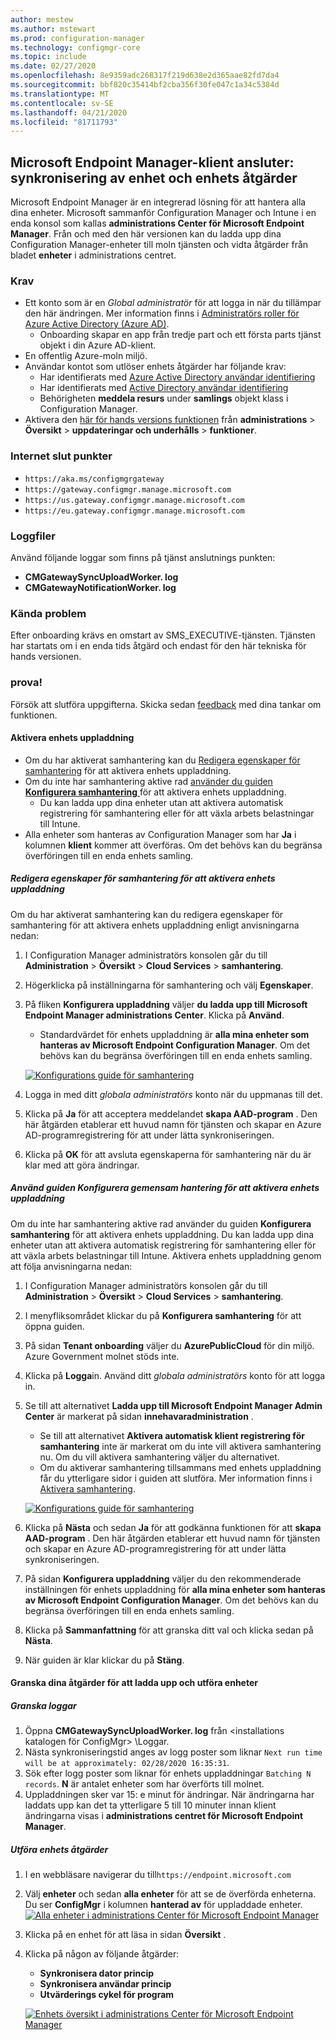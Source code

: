 ```yaml
---
author: mestew
ms.author: mstewart
ms.prod: configuration-manager
ms.technology: configmgr-core
ms.topic: include
ms.date: 02/27/2020
ms.openlocfilehash: 8e9359adc268317f219d638e2d365aae82fd7da4
ms.sourcegitcommit: bbf820c35414bf2cba356f30fe047c1a34c5384d
ms.translationtype: MT
ms.contentlocale: sv-SE
ms.lasthandoff: 04/21/2020
ms.locfileid: "81711793"
---
```

## <a name="microsoft-endpoint-manager-tenant-attach-device-sync-and-device-actions"></a><a name="bkmk_attach"></a>Microsoft Endpoint Manager-klient ansluter: synkronisering av enhet och enhets åtgärder
<!--3555758 live 3/4/2020-->
Microsoft Endpoint Manager är en integrerad lösning för att hantera alla dina enheter. Microsoft sammanför Configuration Manager och Intune i en enda konsol som kallas **administrations Center för Microsoft Endpoint Manager**. Från och med den här versionen kan du ladda upp dina Configuration Manager-enheter till moln tjänsten och vidta åtgärder från bladet **enheter** i administrations centret.

### <a name="prerequisites"></a>Krav

- Ett konto som är en *Global administratör* för att logga in när du tillämpar den här ändringen. Mer information finns i [Administratörs roller för Azure Active Directory (Azure AD)](https://docs.microsoft.com/azure/role-based-access-control/rbac-and-directory-admin-roles#azure-ad-administrator-roles).
   - Onboarding skapar en app från tredje part och ett första parts tjänst objekt i din Azure AD-klient.
- En offentlig Azure-moln miljö.
- Användar kontot som utlöser enhets åtgärder har följande krav:
   - Har identifierats med [Azure Active Directory användar identifiering](../../../../servers/deploy/configure/about-discovery-methods.md#azureaddisc)
   - Har identifierats med [Active Directory användar identifiering](../../../../servers/deploy/configure/about-discovery-methods.md#bkmk_aboutUser)
   - Behörigheten **meddela resurs** under **samlings** objekt klass i Configuration Manager.
- Aktivera den [här för hands versions funktionen](../../../../servers/manage/pre-release-features.md) från **administrations** > **Översikt** > **uppdateringar och underhålls** > **funktioner**.

### <a name="internet-endpoints"></a>Internet slut punkter

- `https://aka.ms/configmgrgateway`
- `https://gateway.configmgr.manage.microsoft.com`
- `https://us.gateway.configmgr.manage.microsoft.com`
- `https://eu.gateway.configmgr.manage.microsoft.com`



### <a name="log-files"></a>Loggfiler
Använd följande loggar som finns på tjänst anslutnings punkten:

- **CMGatewaySyncUploadWorker. log**
- **CMGatewayNotificationWorker. log** 

### <a name="known-issues"></a>Kända problem

Efter onboarding krävs en omstart av SMS_EXECUTIVE-tjänsten. Tjänsten har startats om i en enda tids åtgärd och endast för den här tekniska för hands versionen.

### <a name="try-it-out"></a>prova!

Försök att slutföra uppgifterna. Skicka sedan [feedback](../../../../understand/find-help.md#product-feedback) med dina tankar om funktionen.

#### <a name="enable-device-upload"></a>Aktivera enhets uppladdning

- Om du har aktiverat samhantering kan du [Redigera egenskaper för samhantering](#bkmk_edit) för att aktivera enhets uppladdning.
- Om du inte har samhantering aktive rad [använder du guiden **Konfigurera samhantering** ](#bkmk_config) för att aktivera enhets uppladdning.
   - Du kan ladda upp dina enheter utan att aktivera automatisk registrering för samhantering eller för att växla arbets belastningar till Intune.
- Alla enheter som hanteras av Configuration Manager som har **Ja** i kolumnen **klient** kommer att överföras. Om det behövs kan du begränsa överföringen till en enda enhets samling.   

##### <a name="edit-co-management-properties-to-enable-device-upload"></a><a name="bkmk_edit"></a>Redigera egenskaper för samhantering för att aktivera enhets uppladdning

Om du har aktiverat samhantering kan du redigera egenskaper för samhantering för att aktivera enhets uppladdning enligt anvisningarna nedan:

1. I Configuration Manager administratörs konsolen går du till **Administration** > **Översikt** > **Cloud Services** > **samhantering**.
1. Högerklicka på inställningarna för samhantering och välj **Egenskaper**.
1. På fliken **Konfigurera uppladdning** väljer **du ladda upp till Microsoft Endpoint Manager administrations Center**. Klicka på **Använd**.
   - Standardvärdet för enhets uppladdning är **alla mina enheter som hanteras av Microsoft Endpoint Configuration Manager**. Om det behövs kan du begränsa överföringen till en enda enhets samling.

   [![Konfigurations guide för samhantering](../../media/3555758-configure-upload.png)](../../media/3555758-configure-upload.png#lightbox)
1. Logga in med ditt *globala administratörs* konto när du uppmanas till det.
1. Klicka på **Ja** för att acceptera meddelandet **skapa AAD-program** . Den här åtgärden etablerar ett huvud namn för tjänsten och skapar en Azure AD-programregistrering för att under lätta synkroniseringen.
1. Klicka på **OK** för att avsluta egenskaperna för samhantering när du är klar med att göra ändringar.


##### <a name="use-the-configure-co-management-wizard-to-enable-device-upload"></a><a name="bkmk_config"></a>Använd guiden Konfigurera gemensam hantering för att aktivera enhets uppladdning
Om du inte har samhantering aktive rad använder du guiden **Konfigurera samhantering** för att aktivera enhets uppladdning. Du kan ladda upp dina enheter utan att aktivera automatisk registrering för samhantering eller för att växla arbets belastningar till Intune. Aktivera enhets uppladdning genom att följa anvisningarna nedan:

1. I Configuration Manager administratörs konsolen går du till **Administration** > **Översikt** > **Cloud Services** > **samhantering**.
1. I menyfliksområdet klickar du på **Konfigurera samhantering** för att öppna guiden.
1. På sidan **Tenant onboarding** väljer du **AzurePublicCloud** för din miljö. Azure Government molnet stöds inte.
1. Klicka på **Logga**in. Använd ditt *globala administratörs* konto för att logga in.
1. Se till att alternativet **Ladda upp till Microsoft Endpoint Manager Admin Center** är markerat på sidan **innehavaradministration** .
   - Se till att alternativet **Aktivera automatisk klient registrering för samhantering** inte är markerat om du inte vill aktivera samhantering nu. Om du vill aktivera samhantering väljer du alternativet.
   - Om du aktiverar samhantering tillsammans med enhets uppladdning får du ytterligare sidor i guiden att slutföra. Mer information finns i [Aktivera samhantering](../../../../../comanage/how-to-enable.md).

   [![Konfigurations guide för samhantering](../../media/3555758-comanagement-wizard.png)](../../media/3555758-comanagement-wizard.png#lightbox)
1. Klicka på **Nästa** och sedan **Ja** för att godkänna funktionen för att **skapa AAD-program** . Den här åtgärden etablerar ett huvud namn för tjänsten och skapar en Azure AD-programregistrering för att under lätta synkroniseringen.
1. På sidan **Konfigurera uppladdning** väljer du den rekommenderade inställningen för enhets uppladdning för **alla mina enheter som hanteras av Microsoft Endpoint Configuration Manager**. Om det behövs kan du begränsa överföringen till en enda enhets samling.
1. Klicka på **Sammanfattning** för att granska ditt val och klicka sedan på **Nästa**.
1. När guiden är klar klickar du på **Stäng**.  


#### <a name="review-your-upload-and-perform-device-actions"></a><a name="bkmk_review"></a>Granska dina åtgärder för att ladda upp och utföra enheter

##### <a name="review-logs"></a>Granska loggar

1. Öppna **CMGatewaySyncUploadWorker. log** från &lt;installations katalogen för ConfigMgr> \Loggar.
1. Nästa synkroniseringstid anges av logg poster som liknar `Next run time will be at approximately: 02/28/2020 16:35:31`.
1. Sök efter logg poster som liknar för enhets uppladdningar `Batching N records`. **N** är antalet enheter som har överförts till molnet. 
1. Uppladdningen sker var 15: e minut för ändringar. När ändringarna har laddats upp kan det ta ytterligare 5 till 10 minuter innan klient ändringarna visas i **administrations centret för Microsoft Endpoint Manager**.

##### <a name="perform-device-actions"></a>Utföra enhets åtgärder

1. I en webbläsare navigerar du till`https://endpoint.microsoft.com`
1. Välj **enheter** och sedan **alla enheter** för att se de överförda enheterna. Du ser **ConfigMgr** i kolumnen **hanterad av** för uppladdade enheter.
   [![Alla enheter i administrations Center för Microsoft Endpoint Manager](../../media/3555758-all-devices.png)](../../media/3555758-all-devices.png#lightbox)
1. Klicka på en enhet för att läsa in sidan **Översikt** .
1. Klicka på någon av följande åtgärder:
   - **Synkronisera dator princip**
   - **Synkronisera användar princip**
   - **Utvärderings cykel för program**

   [![Enhets översikt i administrations Center för Microsoft Endpoint Manager](../../media/3555758-device-overview-actions.png)](../../media/3555758-device-overview-actions.png#lightbox)